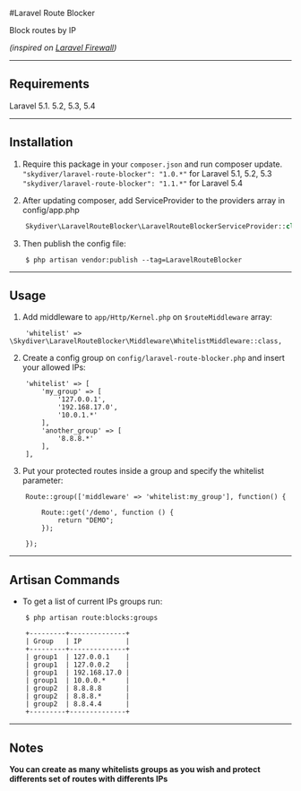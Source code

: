 #Laravel Route Blocker

Block routes by IP

*(inspired on [Laravel Firewall](https://github.com/antonioribeiro/firewall))*

---

## Requirements
Laravel 5.1. 5.2, 5.3, 5.4

---

## Installation

1. Require this package in your `composer.json` and run composer update.  
`"skydiver/laravel-route-blocker": "1.0.*"` for Laravel 5.1, 5.2, 5.3   
`"skydiver/laravel-route-blocker": "1.1.*"` for Laravel 5.4 

2. After updating composer, add ServiceProvider to the providers array in config/app.php
```php
    Skydiver\LaravelRouteBlocker\LaravelRouteBlockerServiceProvider::class,
```

3. Then publish the config file:
```
    $ php artisan vendor:publish --tag=LaravelRouteBlocker
```

---

## Usage

1. Add middleware to `app/Http/Kernel.php` on `$routeMiddleware` array:
```
    'whitelist' => \Skydiver\LaravelRouteBlocker\Middleware\WhitelistMiddleware::class,
```

2. Create a config group on `config/laravel-route-blocker.php` and insert your allowed IPs:
```
    'whitelist' => [
        'my_group' => [
            '127.0.0.1',
            '192.168.17.0',
            '10.0.1.*'
        ],
        'another_group' => [
            '8.8.8.*'
        ],        
    ],
```

3. Put your protected routes inside a group and specify the whitelist parameter:
```
    Route::group(['middleware' => 'whitelist:my_group'], function() {

        Route::get('/demo', function () {
            return "DEMO";
        });

    });
```

---

## Artisan Commands
* To get a list of current IPs groups run:
```
    $ php artisan route:blocks:groups
```

```
    +---------+--------------+
    | Group   | IP           |
    +---------+--------------+
    | group1  | 127.0.0.1    |
    | group1  | 127.0.0.2    |
    | group1  | 192.168.17.0 |
    | group1  | 10.0.0.*     |
    | group2  | 8.8.8.8      |
    | group2  | 8.8.8.*      |
    | group2  | 8.8.4.4      |
    +---------+--------------+
```

---

## Notes

**You can create as many whitelists groups as you wish and protect differents set of routes with differents IPs**

